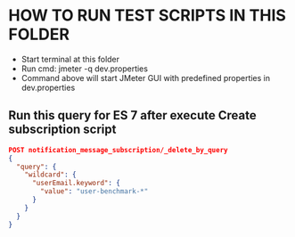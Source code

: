 
# HOW TO RUN TEST SCRIPTS IN THIS FOLDER
- Start terminal at this folder
- Run cmd: jmeter -q dev.properties
- Command above will start JMeter GUI with predefined properties in dev.properties

## Run this query for ES 7 after execute Create subscription script
```json
POST notification_message_subscription/_delete_by_query
{
  "query": {
    "wildcard": {
      "userEmail.keyword": {
        "value": "user-benchmark-*"
      }
    }
  }
}
```
